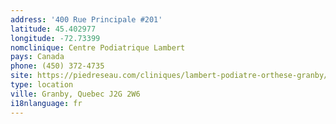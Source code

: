 ```yaml
---
address: '400 Rue Principale #201'
latitude: 45.402977
longitude: -72.73399
nomclinique: Centre Podiatrique Lambert
pays: Canada
phone: (450) 372-4735
site: https://piedreseau.com/cliniques/lambert-podiatre-orthese-granby/
type: location
ville: Granby, Quebec J2G 2W6
i18nlanguage: fr
---
```


